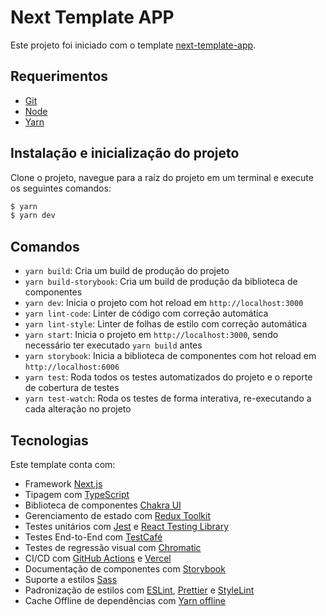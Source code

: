 # Next Template APP

Este projeto foi iniciado com o template [next-template-app](https://github.com/tisoap/next-template-app).

## Requerimentos

- [Git](https://git-scm.com/)
- [Node](https://nodejs.org/en/)
- [Yarn](https://yarnpkg.com/lang/en/)

## Instalação e inicialização do projeto

Clone o projeto, navegue para a raíz do projeto em um terminal e execute os seguintes comandos:

```bash
$ yarn
$ yarn dev
```

## Comandos

- `yarn build`: Cria um build de produção do projeto
- `yarn build-storybook`: Cria um build de produção da biblioteca de componentes
- `yarn dev`: Inicia o projeto com hot reload em `http://localhost:3000`
- `yarn lint-code`: Linter de código com correção automática
- `yarn lint-style`: Linter de folhas de estilo com correção automática
- `yarn start`: Inicia o projeto em `http://localhost:3000`, sendo necessário ter executado `yarn build` antes
- `yarn storybook`: Inicia a biblioteca de componentes com hot reload em `http://localhost:6006`
- `yarn test`: Roda todos os testes automatizados do projeto e o reporte de cobertura de testes
- `yarn test-watch`: Roda os testes de forma interativa, re-executando a cada alteração no projeto

## Tecnologias

Este template conta com:

- Framework [Next.js](https://nextjs.org/)
- Tipagem com [TypeScript](https://www.typescriptlang.org/)
- Biblioteca de componentes [Chakra UI](https://chakra-ui.com/)
- Gerenciamento de estado com [Redux Toolkit](https://redux-toolkit.js.org/)
- Testes unitários com [Jest](https://jestjs.io/) e [React Testing Library](https://testing-library.com/docs/react-testing-library/intro/)
- Testes End-to-End com [TestCafé](https://devexpress.github.io/testcafe/)
- Testes de regressão visual com [Chromatic](https://www.chromatic.com/)
- CI/CD com [GitHub Actions](https://github.com/features/actions) e [Vercel](https://vercel.com/)
- Documentação de componentes com [Storybook](https://storybook.js.org/)
- Suporte a estilos [Sass](https://sass-lang.com/)
- Padronização de estilos com [ESLint](https://eslint.org/), [Prettier](https://prettier.io/) e [StyleLint](https://stylelint.io/)
- Cache Offline de dependências com [Yarn offline](https://classic.yarnpkg.com/blog/2016/11/24/offline-mirror/)
